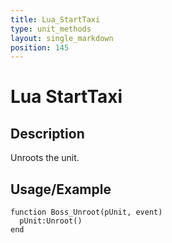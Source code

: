 ```yaml
---
title: Lua_StartTaxi
type: unit_methods
layout: single_markdown
position: 145
---
```


# Lua StartTaxi

## Description

Unroots the unit.

## Usage/Example

```
function Boss_Unroot(pUnit, event)
  pUnit:Unroot()
end
```
